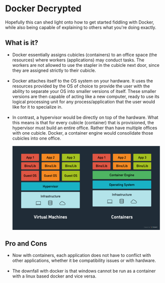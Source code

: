 <h1>Docker Decrypted</h1>
  <div>
    Hopefully this can shed light onto how to get started fiddling with Docker, while also being capable of explaining to others what you're doing exactly. 
 
  </div>
  
<h2>What is it?</h2>
<ul>
  <li>
    Docker essentially assigns cubicles (containers) to an office space (the resources) where workers (applications) may conduct tasks.
    The workers are not allowed to use the stapler in the cubicle next door, since they are assigned strictly to their cubicle.
  </li>
  <br>
  <li>
    Docker attaches itself to the OS system on your hardware. It uses the resources provided by the OS of choice to provide the user with the ability to separate your OS into smaller versions of itself.
    These smaller versions are then capable of acting like a new computer, ready to use its logical processing unit for any process/application that the user would like for it to specialize in.
  </li>
  <br>
  <li>
    In contrast, a hypervisor would be directly on top of the hardware. What this means is that for every cubicle (container) that is provisioned, the hypervisor must build an entire office. Rather than have multiple    
    offices with one cubicle. Docker, a container engine would consolidate those cubicles into one office. 
  </li>
  <br>
  <a target = "_blank" href = "https://www.virtasant.com/blog/hypervisors-a-comprehensive-guide" ><img src = "VMorContainer.png" alt = "picture comparing VM versus Container engines"></a>
</ul>

<h2>Pro and Cons</h2>
<ul>
  <li>
    Now with containers, each application does not have to conflict with other applications, whether it be compatibility issues or with hardware.
  </li>
  <br>
  <li>
    The downfall with docker is that windows cannot be run as a container with a linux based docker and vice versa.
  </li>
</ul>
